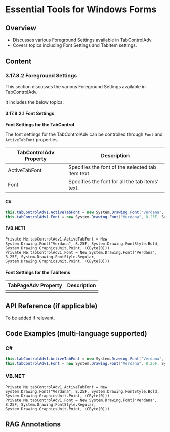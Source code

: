 <!--
source: image
domain: syncfusion-sdk
task: pdf-ocr-to-markdown
language: en (keep original; do not translate)
source_filename: page_2017.jpeg
document_name: tools
page_number: 2017
page_id: tools#page_2017
product: Syncfusion Winforms
version: 11.4.0.26
timestamp: 2025-08-09T09:29:33Z
fidelity: lossless
-->

# Essential Tools for Windows Forms

## Overview

- Discusses various Foreground Settings available in TabControlAdv.
- Covers topics including Font Settings and TabItem settings.

## Content

### 3.17.8.2 Foreground Settings

This section discusses the various Foreground Settings available in TabControlAdv.

It includes the below topics.

#### 3.17.8.2.1 Font Settings

**Font Settings for the TabControl**

The font settings for the TabControlAdv can be controlled through `Font` and `ActiveTabFont` properties.

| TabControlAdv Property | Description                                                                 |
|------------------------|-----------------------------------------------------------------------------|
| ActiveTabFont          | Specifies the font of the selected tab item text.                         |
| Font                   | Specifies the font for all the tab items' text.                           |

#### C#

```csharp
this.tabControlAdv1.ActiveTabFont = new System.Drawing.Font("Verdana", 8.25F, System.Drawing.FontStyle.Bold, System.Drawing.GraphicsUnit.Point, ((byte)(0)));
this.tabControlAdv1.Font = new System.Drawing.Font("Verdana", 8.25F, System.Drawing.FontStyle.Regular, System.Drawing.GraphicsUnit.Point, ((byte)(0)));
```

#### [VB.NET]

```vbnet
Private Me.tabControlAdv1.ActiveTabFont = New System.Drawing.Font("Verdana", 8.25F, System.Drawing.FontStyle.Bold, System.Drawing.GraphicsUnit.Point, (CByte(0)))
Private Me.tabControlAdv1.Font = New System.Drawing.Font("Verdana", 8.25F, System.Drawing.FontStyle.Regular, System.Drawing.GraphicsUnit.Point, (CByte(0)))
```

#### Font Settings for the TabItems

| TabPageAdv Property | Description |
|---------------------|-------------|
|                     |             |

## API Reference (if applicable)

To be added if relevant.

## Code Examples (multi-language supported)

### C#

```csharp
this.tabControlAdv1.ActiveTabFont = new System.Drawing.Font("Verdana", 8.25F, System.Drawing.FontStyle.Bold, System.Drawing.GraphicsUnit.Point, ((byte)(0)));
this.tabControlAdv1.Font = new System.Drawing.Font("Verdana", 8.25F, System.Drawing.FontStyle.Regular, System.Drawing.GraphicsUnit.Point, ((byte)(0)));
```

### VB.NET

```vbnet
Private Me.tabControlAdv1.ActiveTabFont = New System.Drawing.Font("Verdana", 8.25F, System.Drawing.FontStyle.Bold, System.Drawing.GraphicsUnit.Point, (CByte(0)))
Private Me.tabControlAdv1.Font = New System.Drawing.Font("Verdana", 8.25F, System.Drawing.FontStyle.Regular, System.Drawing.GraphicsUnit.Point, (CByte(0)))
```

## RAG Annotations

<!-- tags: [Syncfusion, Winforms, TabControlAdv, Font Settings, ActiveTabFont, TabPageAdv] keywords: [TabControlAdv, Font, ActiveTabFont, TabItem, Font Settings, Designer] -->